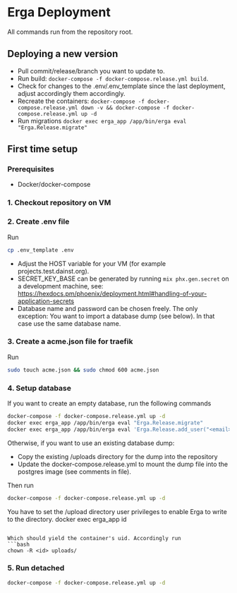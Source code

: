 # Erga Deployment

All commands run from the repository root.

## Deploying a new version

* Pull commit/release/branch you want to update to.
* Run build: `docker-compose -f docker-compose.release.yml build`.
* Check for changes to the .env/.env_template since the last deployment, adjust accordingly them accordingly.
* Recreate the containers: `docker-compose -f docker-compose.release.yml down -v && docker-compose -f docker-compose.release.yml up -d`
* Run migrations `docker exec erga_app /app/bin/erga eval "Erga.Release.migrate"`

## First time setup

### Prerequisites
* Docker/docker-compose

### 1. Checkout repository on VM
### 2. Create .env file

Run
```bash
cp .env_template .env
```

* Adjust the HOST variable for your VM (for example projects.test.dainst.org).
* SECRET_KEY_BASE can be generated by running `mix phx.gen.secret` on a development machine, see: https://hexdocs.pm/phoenix/deployment.html#handling-of-your-application-secrets
* Database name and password can be chosen freely. The only exception: You want to import a database dump (see below). In that case use the same database name.

### 3. Create a acme.json file for traefik

Run
```bash
sudo touch acme.json && sudo chmod 600 acme.json
```

### 4. Setup database

If you want to create an empty database, run the following commands
```bash
docker-compose -f docker-compose.release.yml up -d
docker exec erga_app /app/bin/erga eval "Erga.Release.migrate"
docker exec erga_app /app/bin/erga eval 'Erga.Release.add_user("<email>", "<password>")'
```

Otherwise, if you want to use an existing database dump:
* Copy the existing /uploads directory for the dump into the repository
* Update the docker-compose.release.yml to mount the dump file into the postgres image (see comments in file).

Then run
```bash
docker-compose -f docker-compose.release.yml up -d
```

You have to set the /upload directory user privileges to enable Erga to write to the directory.
docker exec erga_app id 
```

Which should yield the container's uid. Accordingly run
```bash
chown -R <id> uploads/
```

### 5. Run detached
```bash
docker-compose -f docker-compose.release.yml up -d
```